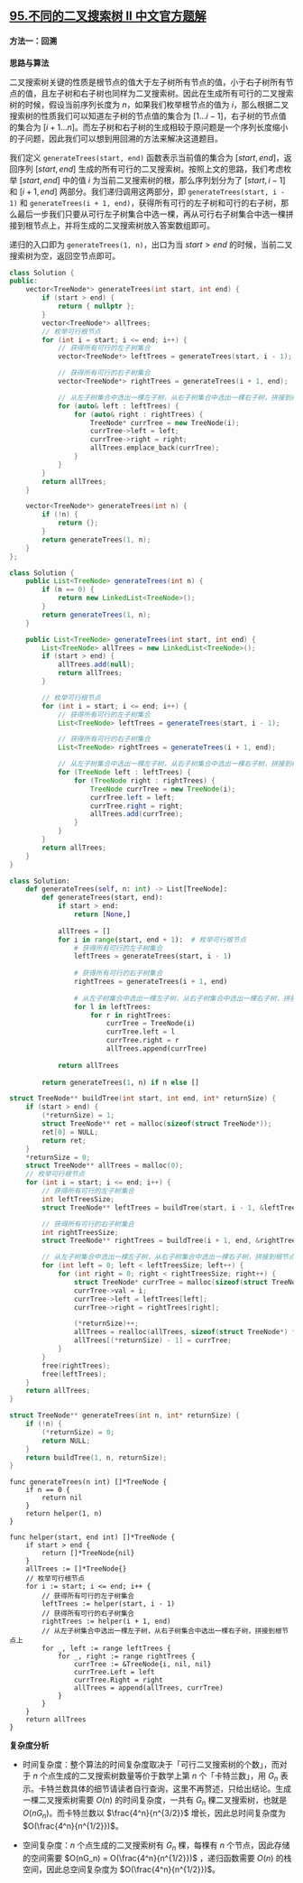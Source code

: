 ## [95.不同的二叉搜索树 II 中文官方题解](https://leetcode.cn/problems/unique-binary-search-trees-ii/solutions/100000/bu-tong-de-er-cha-sou-suo-shu-ii-by-leetcode-solut)
#### 方法一：回溯

**思路与算法**

二叉搜索树关键的性质是根节点的值大于左子树所有节点的值，小于右子树所有节点的值，且左子树和右子树也同样为二叉搜索树。因此在生成所有可行的二叉搜索树的时候，假设当前序列长度为 $n$，如果我们枚举根节点的值为 $i$，那么根据二叉搜索树的性质我们可以知道左子树的节点值的集合为 $[1 \ldots i-1]$，右子树的节点值的集合为 $[i+1 \ldots n]$。而左子树和右子树的生成相较于原问题是一个序列长度缩小的子问题，因此我们可以想到用回溯的方法来解决这道题目。

我们定义 `generateTrees(start, end)` 函数表示当前值的集合为 $[\textit{start},\textit{end}]$，返回序列 $[\textit{start},\textit{end}]$ 生成的所有可行的二叉搜索树。按照上文的思路，我们考虑枚举 $[\textit{start},\textit{end}]$ 中的值 $i$ 为当前二叉搜索树的根，那么序列划分为了 $[\textit{start},i-1]$ 和 $[i+1,\textit{end}]$ 两部分。我们递归调用这两部分，即 `generateTrees(start, i - 1)` 和 `generateTrees(i + 1, end)`，获得所有可行的左子树和可行的右子树，那么最后一步我们只要从可行左子树集合中选一棵，再从可行右子树集合中选一棵拼接到根节点上，并将生成的二叉搜索树放入答案数组即可。

递归的入口即为 `generateTrees(1, n)`，出口为当 $\textit{start}>\textit{end}$ 的时候，当前二叉搜索树为空，返回空节点即可。

```C++ [sol1-C++]
class Solution {
public:
    vector<TreeNode*> generateTrees(int start, int end) {
        if (start > end) {
            return { nullptr };
        }
        vector<TreeNode*> allTrees;
        // 枚举可行根节点
        for (int i = start; i <= end; i++) {
            // 获得所有可行的左子树集合
            vector<TreeNode*> leftTrees = generateTrees(start, i - 1);

            // 获得所有可行的右子树集合
            vector<TreeNode*> rightTrees = generateTrees(i + 1, end);

            // 从左子树集合中选出一棵左子树，从右子树集合中选出一棵右子树，拼接到根节点上
            for (auto& left : leftTrees) {
                for (auto& right : rightTrees) {
                    TreeNode* currTree = new TreeNode(i);
                    currTree->left = left;
                    currTree->right = right;
                    allTrees.emplace_back(currTree);
                }
            }
        }
        return allTrees;
    }

    vector<TreeNode*> generateTrees(int n) {
        if (!n) {
            return {};
        }
        return generateTrees(1, n);
    }
};
```

```Java [sol1-Java]
class Solution {
    public List<TreeNode> generateTrees(int n) {
        if (n == 0) {
            return new LinkedList<TreeNode>();
        }
        return generateTrees(1, n);
    }

    public List<TreeNode> generateTrees(int start, int end) {
        List<TreeNode> allTrees = new LinkedList<TreeNode>();
        if (start > end) {
            allTrees.add(null);
            return allTrees;
        }

        // 枚举可行根节点
        for (int i = start; i <= end; i++) {
            // 获得所有可行的左子树集合
            List<TreeNode> leftTrees = generateTrees(start, i - 1);

            // 获得所有可行的右子树集合
            List<TreeNode> rightTrees = generateTrees(i + 1, end);

            // 从左子树集合中选出一棵左子树，从右子树集合中选出一棵右子树，拼接到根节点上
            for (TreeNode left : leftTrees) {
                for (TreeNode right : rightTrees) {
                    TreeNode currTree = new TreeNode(i);
                    currTree.left = left;
                    currTree.right = right;
                    allTrees.add(currTree);
                }
            }
        }
        return allTrees;
    }
}
```

```Python [sol1-Python3]
class Solution:
    def generateTrees(self, n: int) -> List[TreeNode]:
        def generateTrees(start, end):
            if start > end:
                return [None,]
            
            allTrees = []
            for i in range(start, end + 1):  # 枚举可行根节点
                # 获得所有可行的左子树集合
                leftTrees = generateTrees(start, i - 1)
                
                # 获得所有可行的右子树集合
                rightTrees = generateTrees(i + 1, end)
                
                # 从左子树集合中选出一棵左子树，从右子树集合中选出一棵右子树，拼接到根节点上
                for l in leftTrees:
                    for r in rightTrees:
                        currTree = TreeNode(i)
                        currTree.left = l
                        currTree.right = r
                        allTrees.append(currTree)
            
            return allTrees
        
        return generateTrees(1, n) if n else []
```

```C [sol1-C]
struct TreeNode** buildTree(int start, int end, int* returnSize) {
    if (start > end) {
        (*returnSize) = 1;
        struct TreeNode** ret = malloc(sizeof(struct TreeNode*));
        ret[0] = NULL;
        return ret;
    }
    *returnSize = 0;
    struct TreeNode** allTrees = malloc(0);
    // 枚举可行根节点
    for (int i = start; i <= end; i++) {
        // 获得所有可行的左子树集合
        int leftTreesSize;
        struct TreeNode** leftTrees = buildTree(start, i - 1, &leftTreesSize);

        // 获得所有可行的右子树集合
        int rightTreesSize;
        struct TreeNode** rightTrees = buildTree(i + 1, end, &rightTreesSize);

        // 从左子树集合中选出一棵左子树，从右子树集合中选出一棵右子树，拼接到根节点上
        for (int left = 0; left < leftTreesSize; left++) {
            for (int right = 0; right < rightTreesSize; right++) {
                struct TreeNode* currTree = malloc(sizeof(struct TreeNode));
                currTree->val = i;
                currTree->left = leftTrees[left];
                currTree->right = rightTrees[right];

                (*returnSize)++;
                allTrees = realloc(allTrees, sizeof(struct TreeNode*) * (*returnSize));
                allTrees[(*returnSize) - 1] = currTree;
            }
        }
        free(rightTrees);
        free(leftTrees);
    }
    return allTrees;
}

struct TreeNode** generateTrees(int n, int* returnSize) {
    if (!n) {
        (*returnSize) = 0;
        return NULL;
    }
    return buildTree(1, n, returnSize);
}
```

```golang [sol1-Golang]
func generateTrees(n int) []*TreeNode {
    if n == 0 {
        return nil
    }
    return helper(1, n)
}

func helper(start, end int) []*TreeNode {
    if start > end {
        return []*TreeNode{nil}
    }
    allTrees := []*TreeNode{}
    // 枚举可行根节点
    for i := start; i <= end; i++ {
        // 获得所有可行的左子树集合
        leftTrees := helper(start, i - 1)
        // 获得所有可行的右子树集合
        rightTrees := helper(i + 1, end)
        // 从左子树集合中选出一棵左子树，从右子树集合中选出一棵右子树，拼接到根节点上
        for _, left := range leftTrees {
            for _, right := range rightTrees {
                currTree := &TreeNode{i, nil, nil}
                currTree.Left = left
                currTree.Right = right
                allTrees = append(allTrees, currTree)
            }
        }
    }
    return allTrees
}
```

**复杂度分析**

- 时间复杂度：整个算法的时间复杂度取决于「可行二叉搜索树的个数」，而对于 $n$ 个点生成的二叉搜索树数量等价于数学上第 $n$ 个「卡特兰数」，用 $G_n$ 表示。卡特兰数具体的细节请读者自行查询，这里不再赘述，只给出结论。生成一棵二叉搜索树需要 $O(n)$ 的时间复杂度，一共有 $G_n$ 棵二叉搜索树，也就是 $O(nG_n)$。而卡特兰数以 $\frac{4^n}{n^{3/2}}$ 增长，因此总时间复杂度为 $O(\frac{4^n}{n^{1/2}})$。

- 空间复杂度：$n$ 个点生成的二叉搜索树有 $G_n$ 棵，每棵有 $n$ 个节点，因此存储的空间需要 $O(nG_n) = O(\frac{4^n}{n^{1/2}})$ ，递归函数需要 $O(n)$ 的栈空间，因此总空间复杂度为 $O(\frac{4^n}{n^{1/2}})$。
